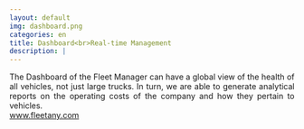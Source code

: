 ```yaml
---
layout: default
img: dashboard.png
categories: en
title: Dashboard<br>Real-time Management
description: |
---
```

<p align="justify">
  The Dashboard of the Fleet Manager can have a global view of the health of all vehicles, not just large trucks. In turn, we are able to generate analytical reports on the operating costs of the company and how they pertain to vehicles.<br>
  <a href="http://www.fleetany.com">www.fleetany.com</a>
  </p>
